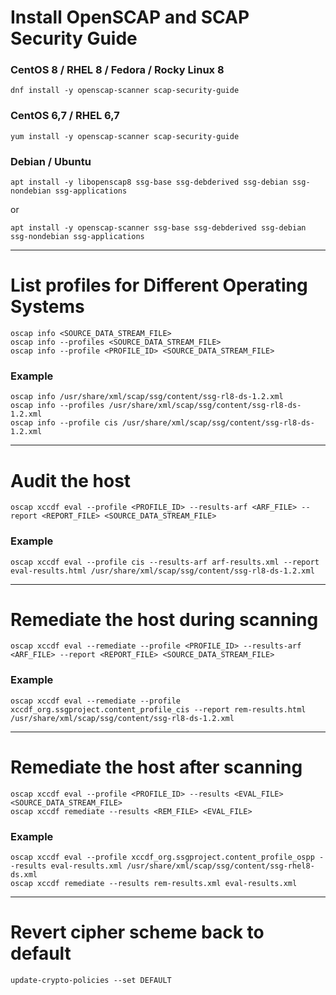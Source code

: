 # Install OpenSCAP and SCAP Security Guide
### CentOS 8 / RHEL 8 / Fedora / Rocky Linux 8
```
dnf install -y openscap-scanner scap-security-guide
```
### CentOS 6,7 / RHEL 6,7
```
yum install -y openscap-scanner scap-security-guide
```
### Debian / Ubuntu
```
apt install -y libopenscap8 ssg-base ssg-debderived ssg-debian ssg-nondebian ssg-applications
```
or
```
apt install -y openscap-scanner ssg-base ssg-debderived ssg-debian ssg-nondebian ssg-applications
```
---
# List profiles for Different Operating Systems
```
oscap info <SOURCE_DATA_STREAM_FILE>
oscap info --profiles <SOURCE_DATA_STREAM_FILE>
oscap info --profile <PROFILE_ID> <SOURCE_DATA_STREAM_FILE>
```
### Example
```
oscap info /usr/share/xml/scap/ssg/content/ssg-rl8-ds-1.2.xml
oscap info --profiles /usr/share/xml/scap/ssg/content/ssg-rl8-ds-1.2.xml
oscap info --profile cis /usr/share/xml/scap/ssg/content/ssg-rl8-ds-1.2.xml
```
---
# Audit the host
```
oscap xccdf eval --profile <PROFILE_ID> --results-arf <ARF_FILE> --report <REPORT_FILE> <SOURCE_DATA_STREAM_FILE>
```
### Example
```
oscap xccdf eval --profile cis --results-arf arf-results.xml --report eval-results.html /usr/share/xml/scap/ssg/content/ssg-rl8-ds-1.2.xml
```
---
# Remediate the host during scanning
```
oscap xccdf eval --remediate --profile <PROFILE_ID> --results-arf <ARF_FILE> --report <REPORT_FILE> <SOURCE_DATA_STREAM_FILE>
```
### Example
```
oscap xccdf eval --remediate --profile xccdf_org.ssgproject.content_profile_cis --report rem-results.html /usr/share/xml/scap/ssg/content/ssg-rl8-ds-1.2.xml
```
---
# Remediate the host after scanning
```
oscap xccdf eval --profile <PROFILE_ID> --results <EVAL_FILE> <SOURCE_DATA_STREAM_FILE>
oscap xccdf remediate --results <REM_FILE> <EVAL_FILE>
```
### Example
```
oscap xccdf eval --profile xccdf_org.ssgproject.content_profile_ospp --results eval-results.xml /usr/share/xml/scap/ssg/content/ssg-rhel8-ds.xml
oscap xccdf remediate --results rem-results.xml eval-results.xml
```
---
# Revert cipher scheme back to default
```
update-crypto-policies --set DEFAULT
```
